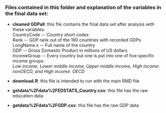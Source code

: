 ### Files contained in this folder and explanation of the variables in the final data set:  

- **cleaned GDPall**: this file contains the final data set after analysis with these variables:  
    CountryCode --  Country short codes  
    Rank --         GDP rank out of the 190 countries with recorded GDPs  
    LongName.x --   Full name of the country  
    GDP --          Gross Domestic Product in millions of US dollars  
    IncomeGroup --  Every country but one is put into one of five specific income groups:  
                          _Low income, Lower middle income, Upper middle income, High income: nonOECD, and High income: OECD_  
                      
- **download.R**: this file is intended to run with the main RMD file  
- **getdata%2Fdata%2FEDSTATS_Country.csv**: this file has the raw education data  
- **getdata%2Fdata%2FGDP.csv**: this file has the raw GDP data  


